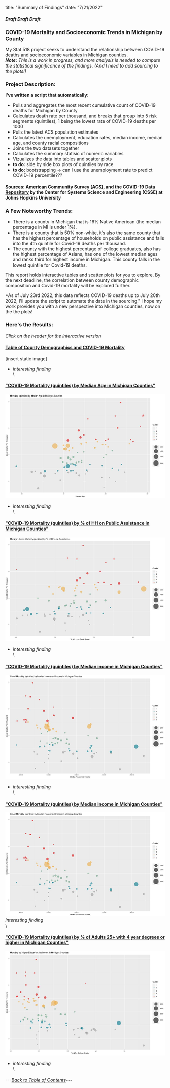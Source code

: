 
title: "Summary of Findings"
date: "7/21/2022"



#### *Draft*  *Draft* *Draft* 



### **COVID-19 Mortality and Socioeconomic Trends in Michigan by County**
My Stat 518 project seeks to understand the relationship between COVID-19 deaths and socioeconomic variables in Michigan counties. \
***Note:***  *This is a work in progress, and more analysis is needed to compute the statistical significance of the findings. (And I need to add sourcing to the plots!)*

### **Project Description:**
**I’ve written a script that automatically:**

- Pulls and aggregates the most recent cumulative count of COVID-19 deaths for Michigan by County 
- Calculates death rate per thousand, and breaks that group into 5 risk segments (quintiles), 1 being the lowest rate of COVID-19 deaths per 1000
- Pulls the latest ACS population estimates
- Calculates the unemployment, education rates, median income, median age, and county racial compositions
- Joins the two datasets together
- Calculates the summary statisic of numeric variables 
- Vizualizes the data into tables and scatter plots 
- **to do:** side by side box plots of quintiles by race
- **to do:** bootstrapping -> can I use the unemployment rate to predict COVID-19 percentile???


#### [Sources](https://github.com/BrookemWalters/BrookemWalters-Portfolio/blob/main/Stats%20518%20Final%20Project/Sources/sources.md#sources): American Community Survey [(ACS)](https://www.census.gov/programs-surveys/acs/about.html), and the COVID-19 Data [Repository](https://github.com/CSSEGISandData/COVID-19) by the Center for Systems Science and Engineering (CSSE) at Johns Hopkins University

### A Few Noteworthy Trends:
- There is a county in Michigan that is 16% Native American (the median percentage in MI is under 1%).
- There is a county that is 50% non-white, it’s also the same county that has the highest percentage of households on public assistance and falls into the 4th quintile for Covid-19 deaths per thousand. 
- The county with the highest percentage of college graduates, also has the highest percentage of Asians, has one of the lowest median ages and ranks third for highest income in Michigan. This county falls in the lowest quintile for Covid-19 deaths.

This report holds interactive tables and scatter plots for you to explore.
By the next deadline, the correlation between county demographic composition and Covid-19 mortality will be explored further. 

*As of July 23rd 2022, this data reflects COVID-19 deaths up to July 20th 2022, I'll update the script to automate the date in the sourcing."
I hope my work provides you with a new perspective into Michigan counties, now on the the plots!


### Here's the Results:
*Click on the header for the interactive version*

#### [Table of County Demographics and COVID-19 Mortality](https://073308-brooke.shinyapps.io/MIShiny/)
[insert static image]
- *interesting finding*
\
\
#### ["COVID-19 Mortality (quintiles) by Median Age in Michigan Counties"](https://rpubs.com/ekoorb03/plots_medianage)
![](https://github.com/BrookemWalters/BrookemWalters-Portfolio/blob/main/Stats%20518%20Final%20Project/Plots/age_sp.jpeg?raw=true)
- *interesting finding* 
\
\
#### ["COVID-19 Mortality (quintiles) by % of HH on Public Assistance in Michigan Counties"](https://rpubs.com/ekoorb03/plots_pubassistance)
![](https://github.com/BrookemWalters/BrookemWalters-Portfolio/blob/main/Stats%20518%20Final%20Project/Plots/assist_sp.jpeg?raw=true)
- *interesting finding* 
\
\

#### ["COVID-19 Mortality (quintiles) by Median income in Michigan Counties"](hhttps://rpubs.com/ekoorb03/plots_income)
![incomeplot](https://github.com/BrookemWalters/BrookemWalters-Portfolio/blob/main/Stats%20518%20Final%20Project/Plots/income_sp.jpeg?raw=true)
- *interesting finding* 
\
\


#### ["COVID-19 Mortality (quintiles) by Median income in Michigan Counties"](https://rpubs.com/ekoorb03/plots_pubassistance)
![](https://github.com/BrookemWalters/BrookemWalters-Portfolio/blob/main/Stats%20518%20Final%20Project/Plots/income_sp.jpeg?raw=true)
*interesting finding* 
\
\

#### ["COVID-19 Mortality (quintiles) by % of Adults 25+ with 4 year degrees or higher in Michigan Counties"](https://rpubs.com/ekoorb03/plots_pubassistance)
 ![](https://github.com/BrookemWalters/BrookemWalters-Portfolio/blob/main/Stats%20518%20Final%20Project/Plots/ed_sp.jpeg?raw=true) 
- *interesting finding* 
\
\


###### ---[Back to Table of Contents](https://github.com/BrookemWalters/BrookemWalters-Portfolio#table-of-contents-brooke-walters-portfolio)---
